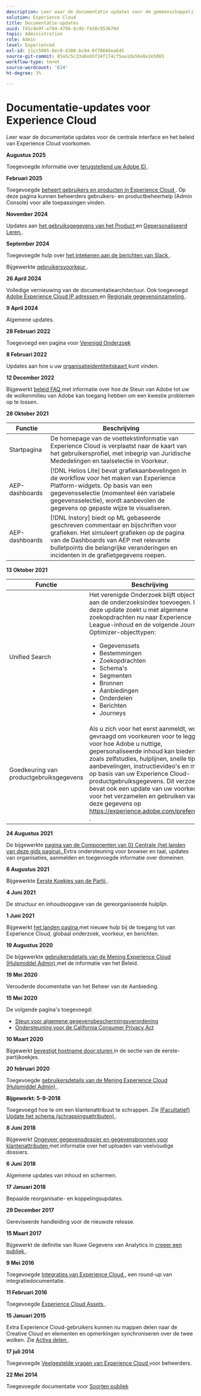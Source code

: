 ```yaml
---
description: Leer waar de documentatie updates voor de gemeenschappelijke interfacecomponenten van Experience Cloud voorkomen.
solution: Experience Cloud
title: Documentatie-updates
uuid: f41c4e9f-e784-4706-8c4b-f430c953670d
topic: Administration
role: Admin
level: Experienced
exl-id: 11cc5005-8ec0-4308-bc94-0f78666ea645
source-git-commit: 85a5c5c33a8eb5f34f174cf5aa1da56e8e2e5065
workflow-type: tm+mt
source-wordcount: '614'
ht-degree: 3%

---
```


# Documentatie-updates voor Experience Cloud

Leer waar de documentatie updates voor de centrale interface en het beleid van Experience Cloud voorkomen.

**Augustus 2025**

Toegevoegde informatie over [ terugstellend uw Adobe ID ](../features/account-preferences.md).

**Februari 2025**

Toegevoegde [ beheert gebruikers en producten in Experience Cloud ](../administration/admin-console.md). Op deze pagina kunnen beheerders gebruikers- en productbeheerhelp (Admin Console) voor alle toepassingen vinden.

**November 2024**

Updates aan [ het gebruiksgegevens van het Product ](../features/account-preferences.md) en [ Gepersonaliseerd Leren ](../features/personalized-learning.md).

**September 2024**

Toegevoegde hulp over [ het intekenen aan de berichten van Slack ](../features/account-preferences.md#subscribe-to-slack-notifications).

Bijgewerkte [ gebruikersvoorkeur ](../features/account-preferences.md).

**26 April 2024**

Volledige vernieuwing van de documentatiearchitectuur. Ook toegevoegd [ Adobe Experience Cloud IP adressen ](../data-collection/ip-addresses.md) en [ Regionale gegevensinzameling ](../data-collection/rdc.md).

**9 April 2024**

Algemene updates.

**28 Februari 2022**

Toegevoegd een pagina voor [ Verenigd Onderzoek ](../features/search.md)

**8 Februari 2022**

Updates aan hoe u uw [ organisatieidentiteitskaart ](../administration/organizations.md) kunt vinden.

**12 December 2022**

Bijgewerkt [ beleid FAQ ](faq.md) met informatie over hoe de Steun van Adobe tot uw de wolkenmilieu van Adobe kan toegang hebben om een kwestie problemen op te lossen.

**28 Oktober 2021**

| Functie | Beschrijving |
| ------- | ------- |
| Startpagina | De homepage van de voettekstinformatie van Experience Cloud is verplaatst naar de kaart van het gebruikersprofiel, met inbegrip van Juridische Mededelingen en taalselectie in Voorkeur. |
| AEP-dashboards | [!DNL Helios Lite] bevat grafiekaanbevelingen in de workflow voor het maken van Experience Platform-widgets. Op basis van een gegevensselectie (momenteel één variabele gegevensselectie), wordt aanbevolen de gegevens op gepaste wijze te visualiseren. |
| AEP-dashboards | [!DNL Instory] biedt op ML gebaseerde geschreven commentaar en bijschriften voor grafieken. Het simuleert grafieken op de pagina van de Dashboards van AEP met relevante bulletpoints die belangrijke veranderingen en incidenten in de grafietgegevens roepen. |

**13 Oktober 2021**

| Functie | Beschrijving |
| ------- | ------- |
| Unified Search | Het verenigde Onderzoek blijft objecttypes aan de onderzoeksindex toevoegen. In deze update zoekt u met algemene zoekopdrachten nu naar Experience League-inhoud en de volgende Journey Optimizer-objecttypen: <ul><li>Gegevenssets</li><li>Bestemmingen</li><li>Zoekopdrachten</li><li>Schema&#39;s</li><li>Segmenten</li><li>Bronnen</li><li>Aanbiedingen</li><li>Onderdelen</li><li>Berichten</li><li>Journeys</li></ul> |
| Goedkeuring van productgebruiksgegevens | Als u zich voor het eerst aanmeldt, wordt u gevraagd om voorkeuren voor te leggen voor hoe Adobe u nuttige, gepersonaliseerde inhoud kan bieden, zoals zelfstudies, hulplijnen, snelle tips, aanbevelingen, instructievideo&#39;s en meer, op basis van uw Experience Cloud-productgebruiksgegevens. Dit verzoek bevat ook een update van uw voorkeuren voor het verzamelen en gebruiken van deze gegevens op <https://experience.adobe.com/preferences> . |

**24 Augustus 2021**

De bijgewerkte [ pagina van de Componenten van 0} Centrale (het landen van deze gids pagina). ](../experience-cloud.md) Extra ondersteuning voor browser en taal, updates van organisaties, aanmelden en toegevoegde informatie over domeinen.

**6 Augustus 2021**

Bijgewerkte [ Eerste Koekjes van de Partij ](../data-collection/adobe-managed-cert.md).

**4 Juni 2021**

De structuur en inhoudsopgave van de gereorganiseerde hulplijn.

**1 Juni 2021**

Bijgewerkt [ het landen pagina ](../experience-cloud.md) met nieuwe hulp bij de toegang tot van Experience Cloud, globaal onderzoek, voorkeur, en berichten.

**19 Augustus 2020**

De bijgewerkte [ gebruikersdetails van de Mening Experience Cloud (Hulpmiddel Admin) ](../administration/admin-tool-experience-cloud.md) met de informatie van het Beleid.

**19 Mei 2020**

Verouderde documentatie van het Beheer van de Aanbieding.

**15 Mei 2020**

De volgende pagina&#39;s toegevoegd:

* [Steun voor algemene gegevensbeschermingsverordening](../services/customer-attributes/gdpr.md)
* [Ondersteuning voor de California Consumer Privacy Act](../services/customer-attributes/ccpa.md)

**10 Maart 2020**

Bijgewerkt [ bevestigt hostname door:sturen ](../data-collection/adobe-managed-cert.md) in de sectie van de eerste-partijkoekjes.

**20 februari 2020**

Toegevoegde [ gebruikersdetails van de Mening Experience Cloud (Hulpmiddel Admin) ](../administration/admin-tool-experience-cloud.md).

**Bijgewerkt: 5-9-2018**

Toegevoegd hoe te om een klantenattribuut te schrappen. Zie [ (Facultatief) Update het schema (schrappingsattributen) ](../services/customer-attributes/t-crs-usecase.md).

**8 Juni 2018**

Bijgewerkt [ Ongeveer gegevensdossier en gegevensbronnen voor klantenattributen ](../services/customer-attributes/crs-data-file.md) met informatie over het uploaden van veelvoudige dossiers.

**6 Juni 2018**

Algemene updates van inhoud en schermen.

**17 Januari 2018**

Bepaalde reorganisatie- en koppelingsupdates.

**29 December 2017**

Gereviseerde handleiding voor de nieuwste release.

**15 Maart 2017**

Bijgewerkt de definitie van Ruwe Gegevens van Analytics in [ creeer een publiek ](../services/audiences/create.md).

**9 Mei 2016**

Toegevoegde [ Integraties van Experience Cloud ](../administration/integrations.md), een round-up van integratiedocumentatie.

**11 Februari 2016**

Toegevoegde [ Experience Cloud Assets ](../services/assets/experience-cloud-assets.md).

**15 Januari 2015**

Extra Experience Cloud-gebruikers kunnen nu mappen delen naar de Creative Cloud en elementen en opmerkingen synchroniseren over de twee wolken. Zie [ Activa delen ](../services/assets/share.md).

**17 juli 2014**

Toegevoegde [ Veelgestelde vragen van Experience Cloud ](faq.md) voor beheerders.

**22 Mei 2014**

Toegevoegde documentatie voor [ Soorten publiek ](../services/audiences/overview.md)
